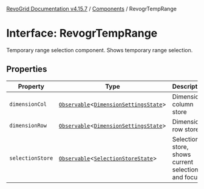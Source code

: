 [RevoGrid Documentation v4.15.7](README.md) / [Components](Namespace.Components.md) / RevogrTempRange

# Interface: RevogrTempRange

Temporary range selection component. Shows temporary range selection.

## Properties

| Property | Type | Description | Defined in |
| ------ | ------ | ------ | ------ |
| `dimensionCol` | [`Observable`](TypeAlias.Observable.md)\<[`DimensionSettingsState`](Interface.DimensionSettingsState.md)\> | Dimension column store | [src/components.d.ts:706](https://github.com/revolist/revogrid/blob/4b66617ba213e84ecc08d523780ce49415de163a/src/components.d.ts#L706) |
| `dimensionRow` | [`Observable`](TypeAlias.Observable.md)\<[`DimensionSettingsState`](Interface.DimensionSettingsState.md)\> | Dimension row store | [src/components.d.ts:710](https://github.com/revolist/revogrid/blob/4b66617ba213e84ecc08d523780ce49415de163a/src/components.d.ts#L710) |
| `selectionStore` | [`Observable`](TypeAlias.Observable.md)\<[`SelectionStoreState`](TypeAlias.SelectionStoreState.md)\> | Selection store, shows current selection and focus | [src/components.d.ts:714](https://github.com/revolist/revogrid/blob/4b66617ba213e84ecc08d523780ce49415de163a/src/components.d.ts#L714) |

